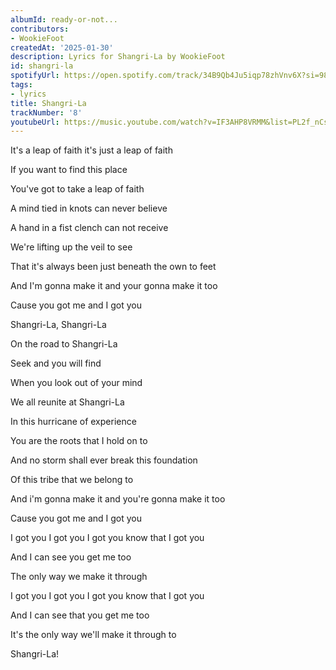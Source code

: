 ```yaml
---
albumId: ready-or-not...
contributors:
- WookieFoot
createdAt: '2025-01-30'
description: Lyrics for Shangri-La by WookieFoot
id: shangri-la
spotifyUrl: https://open.spotify.com/track/34B9Qb4Ju5iqp78zhVnv6X?si=98BKwBjbQ-CNKFejOYSnaQ
tags:
- lyrics
title: Shangri-La
trackNumber: '8'
youtubeUrl: https://music.youtube.com/watch?v=IF3AHP8VRMM&list=PL2f_nCszikPxUDnJRq0fGmLzS78Sh8cxA
---
```


It's a leap of faith it's just a leap of faith

If you want to find this place

You've got to take a leap of faith

A mind tied in knots can never believe

A hand in a fist clench can not receive

We're lifting up the veil to see

That it's always been just beneath the own to feet



And I'm gonna make it and your gonna make it too

Cause you got me and I got you



Shangri-La, Shangri-La

On the road to Shangri-La

Seek and you will find

When you look out of your mind

We all reunite at Shangri-La



In this hurricane of experience

You are the roots that I hold on to

And no storm shall ever break this foundation

Of this tribe that we belong to



And i'm gonna make it and you're gonna make it too

Cause you got me and I got you



I got you I got you I got you know that I got you

And I can see you get me too

The only way we make it through

I got you I got you I got you know that I got you

And I can see that you get me too

It's the only way we'll make it through to



Shangri-La!